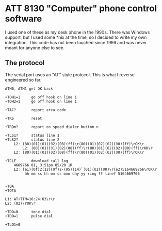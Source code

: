 # ATT 8130 "Computer" phone control software

I used one of these as my desk phone in the 1990s.
There was Windows support, but I used some *nix at the time,
so I decided to write my own integration. This code
has not been touched since 1996 and was never meant
for anyone else to see.

## The protocol

The serial port uses an "AT" style protocol.
This is what I reverse engineered so far.


```
ATH0, ATH1 get OK back

+TOH1=1		go off hook on line 1
+TOH2=1		go off hook on line 1

+TAC?		report area code

+TRS		reset

+TRDn?		report on speed dialer button n

+TLS1?		status line 1
+TLS2?		status line 2
	L2: (80)(01)(01)(02)(08)(ff)\r(80)(01)(02)(02)(00)(ff)\rOK\r
        L2: (80)(01)(01)(02)(08)(ff)\r(80)(01)(02)(02)(00)(ff)\rOK\r
	L2: (80)(01)(01)(02)(08)(ff)\r(80)(01)(02)(02)(00)(ff)\rOK\r

+TCLF		download call log
	4669766	01, 3:51pm 05/20 1R
	L2: (e1)(0f)2(12)(0f)2-(05)(14)`(01)(02)(00)\r(e2)5164669766\rOK\r
		 hh mm ss hh mm ss mon day yy ring ?? line? 5164669766


+TQA
+TQTA

L1: AT+TTM=16:24:03\r\r
L2: (82)\rOK\r

+TDO=0		tone dial
+TDO=1		pulse dial

+TLO1=0
```
